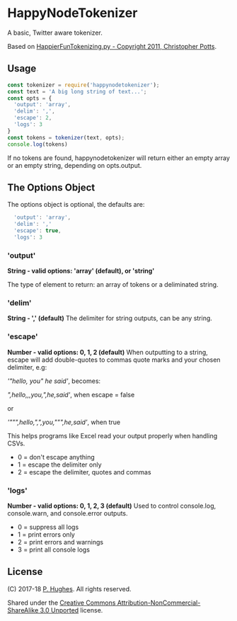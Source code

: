 # HappyNodeTokenizer

A basic, Twitter aware tokenizer.

Based on [HappierFunTokenizing.py - Copyright 2011, Christopher Potts](http://sentiment.christopherpotts.net/code-data/happyfuntokenizing.py).

## Usage
```javascript
const tokenizer = require('happynodetokenizer');
const text = 'A big long string of text...';
const opts = {
  'output': 'array',
  'delim': ',',
  'escape': 2,
  'logs': 3
}
const tokens = tokenizer(text, opts);
console.log(tokens)
```

If no tokens are found, happynodetokenizer will return either an empty array or an empty string, depending on opts.output.

## The Options Object
The options object is optional, the defaults are:

```javascript
  'output': 'array',
  'delim': ','
  'escape': true,
  'logs': 3
```

### 'output'
**String - valid options: 'array' (default), or 'string'**

The type of element to return: an array of tokens or a deliminated string.

### 'delim'
**String - ',' (default)**
The delimiter for string outputs, can be any string.

### 'escape'
**Number - valid options: 0, 1, 2 (default)**
When outputting to a string, escape will add double-quotes to commas quote marks and your chosen delimiter, e.g:

*'"hello, you" he said'*, becomes:

*",hello,,,you,",he,said'*, when escape = false

or

*'""",hello,",",you,""",he,said'*, when true

This helps programs like Excel read your output properly when handling CSVs.

* 0 = don't escape anything
* 1 = escape the delimiter only
* 2 = escape the delimiter, quotes and commas

### 'logs'
**Number - valid options: 0, 1, 2, 3 (default)**
Used to control console.log, console.warn, and console.error outputs.
* 0 = suppress all logs
* 1 = print errors only
* 2 = print errors and warnings
* 3 = print all console logs

## License
(C) 2017-18 [P. Hughes](https://www.phugh.es). All rights reserved.

Shared under the [Creative Commons Attribution-NonCommercial-ShareAlike 3.0 Unported](http://creativecommons.org/licenses/by-nc-sa/3.0/) license.